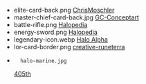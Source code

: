 -   elite-card-back.png
    [ChrisMoschler](https://www.deviantart.com/chrismoschler)
-   master-chief-card-back.jpg
    [GC-Conceptart](https://www.deviantart.com/gc-conceptart)
-   battle-rifle.png
    [Halopedia](https://www.halopedia.org/BR55_battle_rifle)
-   energy-sword.png
    [Halopedia](https://www.halopedia.org/Type-1_energy_sword)
-   legendary-icon.webp
    [Halo Alpha](https://halo.fandom.com/wiki/Legendary)
-   lor-card-border.png
    [creative-runeterra](https://creative-runeterra.netlify.app/)
-       halo-marine.jpg
    [405th](https://www.405th.com/forums/threads/eggs-noob-h1-marine.18387/)
